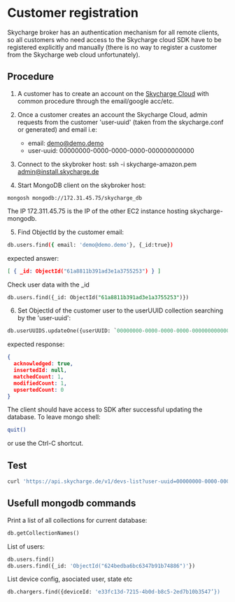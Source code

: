 # Customer registration

Skycharge broker has an authentication mechanism for all remote clients, 
so all customers who need access to the Skycharge cloud SDK have to be
registered explicitly and manually (there is no way to register a customer
from the Skycharge web cloud unfortunately).

## Procedure

1) A customer has to create an account on the [Skycharge Cloud](https://cloud.skycharge.de) with common procedure through the email/google acc/etc.

2) Once a customer creates an account the Skycharge Cloud, admin requests from the customer 'user-uuid' (taken from the skycharge.conf or generated) and email i.e:
   
   - email: demo@demo.demo
   - user-uuid: 00000000-0000-0000-0000-000000000000

1) Connect to the skybroker host: ssh -i skycharge-amazon.pem admin@install.skycharge.de

2) Start MongoDB client on the skybroker host:
```shel
mongosh mongodb://172.31.45.75/skycharge_db
```
The IP 172.311.45.75 is the IP of the other EC2 instance hosting skycharge-mongodb. 

5) Find ObjectId by the customer email:
```bash
db.users.find({ email: 'demo@demo.demo'}, {_id:true})
```
expected answer:
```json
[ { _id: ObjectId("61a8811b391ad3e1a3755253") } ]
```

Check user data with the _id
```sql
db.users.find({_id: ObjectId("61a8811b391ad3e1a3755253")})
```

6) Set ObjectId of the customer user to the userUUID collection searching by the 'user-uuid':
```sql
db.userUUIDS.updateOne({userUUID: `00000000-0000-0000-0000-000000000000`}, { $set: {userId: ObjectId(`61a8811b391ad3e1a3755253`)} })
```
expected response:
```json
{
  acknowledged: true,
  insertedId: null,
  matchedCount: 1,
  modifiedCount: 1,
  upsertedCount: 0
}
```
The client should have access to SDK after successful updating the database.
To leave mongo shell:
```bash
quit()
```
or use the Ctrl-C shortcut.



## Test
```bash
curl 'https://api.skycharge.de/v1/devs-list?user-uuid=00000000-0000-0000-0000-000000000000'
```


## Usefull mongodb commands

Print a list of all collections for current database:
```sql
db.getCollectionNames()
```

List of users:
```sql
db.users.find()
db.users.find({_id: 'ObjectId("624bedba6bc6347b91b74886")'})
```

List device config, asociated user, state etc
```sql
db.chargers.find({deviceId: 'e33fc13d-7215-4b0d-b8c5-2ed7b10b3547’})
```

<!--
Dirty notes to be formated and checked

List matches:
```sql
 db.userUUIDS.find()
```

after id object from email
```sql
db.userUUIDS.find({_id: `ObjectId("624bedba6bc6347b91b74886")`})
```


after userUUID
 ```sql
db.userUUIDS.find({userUUID: `44c02bdb-5f33-4237-bb6f-90bca4060a4b`})
```


db.chargers.find({deviceId: 'c79cd29d-5fd9-447e-a291-38fe5ef490a7'})

db.chargers.find({name: 'arkspick'})
db.chargers.find({name: 'intsmsee'})

-->